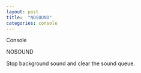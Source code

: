 ```yaml
---
layout: post
title:  "NOSOUND"
categories: console
---
```

Console

NOSOUND

Stop background sound and clear the sound queue.

